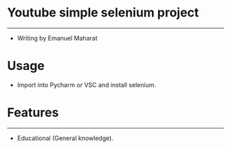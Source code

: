 # Youtube simple selenium project 
***
* Writing by Emanuel Maharat
# Usage 
* Import into Pycharm or VSC and install selenium.
# Features
 ***
* Educational (General knowledge).



